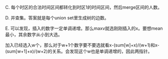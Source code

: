 C. 每个时区的合法时间区间都转化到时区1的时间区间，然后merge区间的人数。

D. 并查集。答案就是每个union set里生成树的边数。

E. 可以发现，插入的数字一定单调递增。那么maxv就选刚刚插入的x。要想mean最小，其余数字从小到大选。

   加入已经选入w个，那么对于w+1个数字要不要选就看x-(sum[w]+x)/(w+1)和x-(sum[w+1]+x)/(w+2)的关系。会发现这个w也是单调递增的，因此两指针。
